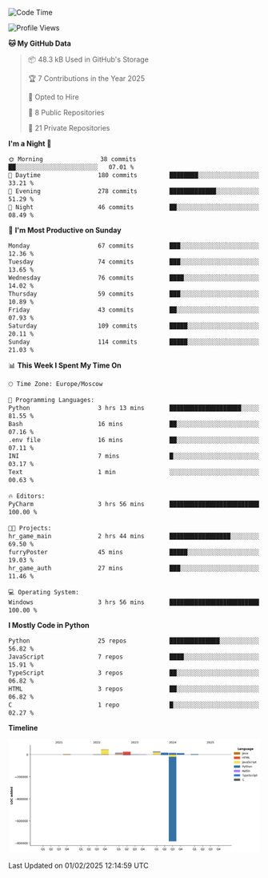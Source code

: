 <!--START_SECTION:waka-->
![Code Time](http://img.shields.io/badge/Code%20Time-592%20hrs%2028%20mins-blue)

![Profile Views](http://img.shields.io/badge/Profile%20Views-6-blue)

**🐱 My GitHub Data** 

> 📦 48.3 kB Used in GitHub's Storage 
 > 
> 🏆 7 Contributions in the Year 2025
 > 
> 💼 Opted to Hire
 > 
> 📜 8 Public Repositories 
 > 
> 🔑 21 Private Repositories 
 > 
**I'm a Night 🦉** 

```text
🌞 Morning                38 commits          ██░░░░░░░░░░░░░░░░░░░░░░░   07.01 % 
🌆 Daytime                180 commits         ████████░░░░░░░░░░░░░░░░░   33.21 % 
🌃 Evening                278 commits         █████████████░░░░░░░░░░░░   51.29 % 
🌙 Night                  46 commits          ██░░░░░░░░░░░░░░░░░░░░░░░   08.49 % 
```
📅 **I'm Most Productive on Sunday** 

```text
Monday                   67 commits          ███░░░░░░░░░░░░░░░░░░░░░░   12.36 % 
Tuesday                  74 commits          ███░░░░░░░░░░░░░░░░░░░░░░   13.65 % 
Wednesday                76 commits          ████░░░░░░░░░░░░░░░░░░░░░   14.02 % 
Thursday                 59 commits          ███░░░░░░░░░░░░░░░░░░░░░░   10.89 % 
Friday                   43 commits          ██░░░░░░░░░░░░░░░░░░░░░░░   07.93 % 
Saturday                 109 commits         █████░░░░░░░░░░░░░░░░░░░░   20.11 % 
Sunday                   114 commits         █████░░░░░░░░░░░░░░░░░░░░   21.03 % 
```


📊 **This Week I Spent My Time On** 

```text
🕑︎ Time Zone: Europe/Moscow

💬 Programming Languages: 
Python                   3 hrs 13 mins       ████████████████████░░░░░   81.55 % 
Bash                     16 mins             ██░░░░░░░░░░░░░░░░░░░░░░░   07.16 % 
.env file                16 mins             ██░░░░░░░░░░░░░░░░░░░░░░░   07.11 % 
INI                      7 mins              █░░░░░░░░░░░░░░░░░░░░░░░░   03.17 % 
Text                     1 min               ░░░░░░░░░░░░░░░░░░░░░░░░░   00.63 % 

🔥 Editors: 
PyCharm                  3 hrs 56 mins       █████████████████████████   100.00 % 

🐱‍💻 Projects: 
hr_game_main             2 hrs 44 mins       █████████████████░░░░░░░░   69.50 % 
furryPoster              45 mins             █████░░░░░░░░░░░░░░░░░░░░   19.03 % 
hr_game_auth             27 mins             ███░░░░░░░░░░░░░░░░░░░░░░   11.46 % 

💻 Operating System: 
Windows                  3 hrs 56 mins       █████████████████████████   100.00 % 
```

**I Mostly Code in Python** 

```text
Python                   25 repos            ██████████████░░░░░░░░░░░   56.82 % 
JavaScript               7 repos             ████░░░░░░░░░░░░░░░░░░░░░   15.91 % 
TypeScript               3 repos             ██░░░░░░░░░░░░░░░░░░░░░░░   06.82 % 
HTML                     3 repos             ██░░░░░░░░░░░░░░░░░░░░░░░   06.82 % 
C                        1 repo              █░░░░░░░░░░░░░░░░░░░░░░░░   02.27 % 
```



**Timeline**

![Lines of Code chart](https://raw.githubusercontent.com/adlemx/adlemx/main/assets/bar_graph.png)


 Last Updated on 01/02/2025 12:14:59 UTC
<!--END_SECTION:waka-->
